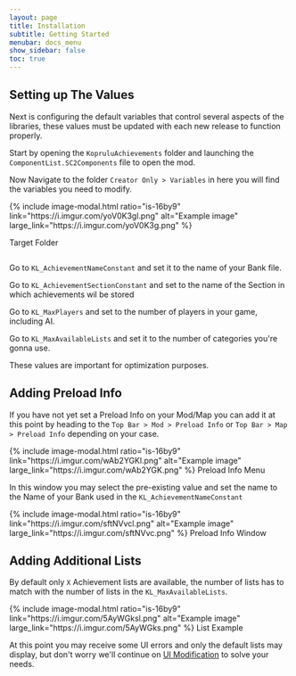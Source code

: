 ```yaml
---
layout: page
title: Installation
subtitle: Getting Started
menubar: docs_menu
show_sidebar: false
toc: true
---
```


## Setting up The Values

Next is configuring the default variables that control several aspects of the libraries, these values must be updated with each new release to function properly.

Start by opening the `KopruluAchievements` folder and launching the `ComponentList.SC2Components` file to open the mod.

Now Navigate to the folder `Creator Only > Variables` in here you will find the variables you need to modify.

<div class="columns">
<div class="column is-6">
{% include image-modal.html ratio="is-16by9" link="https://i.imgur.com/yoV0K3gl.png" alt="Example image" large_link="https://i.imgur.com/yoV0K3g.png" %}

Target Folder
</div>
<div class="column is-6">
</div>
</div>

Go to `KL_AchievementNameConstant` and set it to the name of your Bank file. 

Go to `KL_AchievementSectionConstant` and set to the name of the Section in which achievements wil be stored

Go to `KL_MaxPlayers` and set to the number of players in your game, including AI.

Go to `KL_MaxAvailableLists` and set it to the number of categories you're gonna use.

These values are important for optimization purposes.

## Adding Preload Info

If you have not yet set a Preload Info on your Mod/Map you can add it at this point by heading to the `Top Bar > Mod > Preload Info` or `Top Bar > Map > Preload Info` depending on your case.

<div class="columns">
<div class="column is-6">
{% include image-modal.html ratio="is-16by9" link="https://i.imgur.com/wAb2YGKl.png" alt="Example image" large_link="https://i.imgur.com/wAb2YGK.png" %}
Preload Info Menu
</div>
<div class="column is-6">
</div>
</div>

In this window you may select the pre-existing value and set the name to the Name of your Bank used in the `KL_AchievementNameConstant`

<div class="columns">
<div class="column is-6">
{% include image-modal.html ratio="is-16by9" link="https://i.imgur.com/sftNVvcl.png" alt="Example image" large_link="https://i.imgur.com/sftNVvc.png" %}
Preload Info Window
</div>
<div class="column is-6">
</div>
</div>

## Adding Additional Lists

By default only `X` Achievement lists are available, the number of lists has to match with the number of lists in the `KL_MaxAvailableLists`.

<div class="columns">
<div class="column is-6">
{% include image-modal.html ratio="is-16by9" link="https://i.imgur.com/5AyWGksl.png" alt="Example image" large_link="https://i.imgur.com/5AyWGks.png" %}
List Example
</div>
<div class="column is-6">
</div>
</div>

At this point you may receive some UI errors and only the default lists may display, but don't worry we'll continue on [UI Modification](/KopruluAchievements/docs/setup/ui-changes/) to solve your needs.